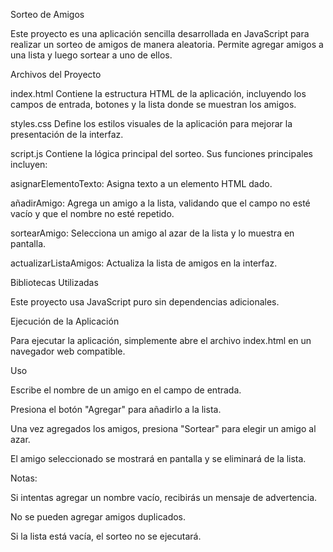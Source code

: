 Sorteo de Amigos

Este proyecto es una aplicación sencilla desarrollada en JavaScript para realizar un sorteo de amigos de manera aleatoria. Permite agregar amigos a una lista y luego sortear a uno de ellos.

Archivos del Proyecto

index.html
Contiene la estructura HTML de la aplicación, incluyendo los campos de entrada, botones y la lista donde se muestran los amigos.

styles.css
Define los estilos visuales de la aplicación para mejorar la presentación de la interfaz.

script.js
Contiene la lógica principal del sorteo. Sus funciones principales incluyen:

asignarElementoTexto: Asigna texto a un elemento HTML dado.

añadirAmigo: Agrega un amigo a la lista, validando que el campo no esté vacío y que el nombre no esté repetido.

sortearAmigo: Selecciona un amigo al azar de la lista y lo muestra en pantalla.

actualizarListaAmigos: Actualiza la lista de amigos en la interfaz.

Bibliotecas Utilizadas

Este proyecto usa JavaScript puro sin dependencias adicionales.

Ejecución de la Aplicación

Para ejecutar la aplicación, simplemente abre el archivo index.html en un navegador web compatible.

Uso

Escribe el nombre de un amigo en el campo de entrada.

Presiona el botón "Agregar" para añadirlo a la lista.

Una vez agregados los amigos, presiona "Sortear" para elegir un amigo al azar.

El amigo seleccionado se mostrará en pantalla y se eliminará de la lista.

Notas:

Si intentas agregar un nombre vacío, recibirás un mensaje de advertencia.

No se pueden agregar amigos duplicados.

Si la lista está vacía, el sorteo no se ejecutará.